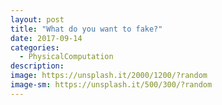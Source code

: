 ```yaml
---
layout: post
title: "What do you want to fake?"
date: 2017-09-14
categories:
  - PhysicalComputation
description: 
image: https://unsplash.it/2000/1200/?random
image-sm: https://unsplash.it/500/300/?random
---
```



